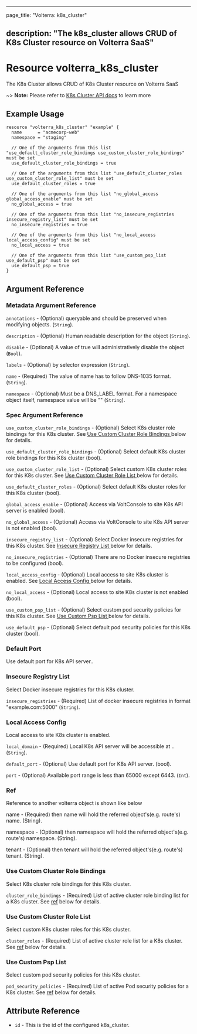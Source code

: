 ---

page_title: "Volterra: k8s_cluster"

description: "The k8s_cluster allows CRUD of K8s Cluster resource on Volterra SaaS"
-----------------------------------------------------------------------------------

Resource volterra_k8s_cluster
=============================

The K8s Cluster allows CRUD of K8s Cluster resource on Volterra SaaS

~> **Note:** Please refer to [K8s Cluster API docs](https://volterra.io/docs/api/k8s-cluster) to learn more

Example Usage
-------------

```hcl
resource "volterra_k8s_cluster" "example" {
  name      = "acmecorp-web"
  namespace = "staging"

  // One of the arguments from this list "use_default_cluster_role_bindings use_custom_cluster_role_bindings" must be set
  use_default_cluster_role_bindings = true

  // One of the arguments from this list "use_default_cluster_roles use_custom_cluster_role_list" must be set
  use_default_cluster_roles = true

  // One of the arguments from this list "no_global_access global_access_enable" must be set
  no_global_access = true

  // One of the arguments from this list "no_insecure_registries insecure_registry_list" must be set
  no_insecure_registries = true

  // One of the arguments from this list "no_local_access local_access_config" must be set
  no_local_access = true

  // One of the arguments from this list "use_custom_psp_list use_default_psp" must be set
  use_default_psp = true
}

```

Argument Reference
------------------

### Metadata Argument Reference

`annotations` - (Optional) queryable and should be preserved when modifying objects. (`String`).

`description` - (Optional) Human readable description for the object (`String`).

`disable` - (Optional) A value of true will administratively disable the object (`Bool`).

`labels` - (Optional) by selector expression (`String`).

`name` - (Required) The value of name has to follow DNS-1035 format. (`String`).

`namespace` - (Optional) Must be a DNS_LABEL format. For a namespace object itself, namespace value will be "" (`String`).

### Spec Argument Reference

`use_custom_cluster_role_bindings` - (Optional) Select K8s cluster role bindings for this K8s cluster. See [Use Custom Cluster Role Bindings ](#use-custom-cluster-role-bindings) below for details.

`use_default_cluster_role_bindings` - (Optional) Select default K8s cluster role bindings for this K8s cluster (bool).

`use_custom_cluster_role_list` - (Optional) Select custom K8s cluster roles for this K8s cluster. See [Use Custom Cluster Role List ](#use-custom-cluster-role-list) below for details.

`use_default_cluster_roles` - (Optional) Select default K8s cluster roles for this K8s cluster (bool).

`global_access_enable` - (Optional) Access via VoltConsole to site K8s API server is enabled (bool).

`no_global_access` - (Optional) Access via VoltConsole to site K8s API server is not enabled (bool).

`insecure_registry_list` - (Optional) Select Docker insecure registries for this K8s cluster. See [Insecure Registry List ](#insecure-registry-list) below for details.

`no_insecure_registries` - (Optional) There are no Docker insecure registries to be configured (bool).

`local_access_config` - (Optional) Local access to site K8s cluster is enabled. See [Local Access Config ](#local-access-config) below for details.

`no_local_access` - (Optional) Local access to site K8s cluster is not enabled (bool).

`use_custom_psp_list` - (Optional) Select custom pod security policies for this K8s cluster. See [Use Custom Psp List ](#use-custom-psp-list) below for details.

`use_default_psp` - (Optional) Select default pod security policies for this K8s cluster (bool).

### Default Port

Use default port for K8s API server..

### Insecure Registry List

Select Docker insecure registries for this K8s cluster.

`insecure_registries` - (Required) List of docker insecure registries in format "example.com:5000" (`String`).

### Local Access Config

Local access to site K8s cluster is enabled.

`local_domain` - (Required) Local K8s API server will be accessible at <site name>.<local domain>. (`String`).

`default_port` - (Optional) Use default port for K8s API server. (bool).

`port` - (Optional) Available port range is less than 65000 except 6443. (`Int`).

### Ref

Reference to another volterra object is shown like below

name - (Required) then name will hold the referred object's(e.g. route's) name. (String).

namespace - (Optional) then namespace will hold the referred object's(e.g. route's) namespace. (String).

tenant - (Optional) then tenant will hold the referred object's(e.g. route's) tenant. (String).

### Use Custom Cluster Role Bindings

Select K8s cluster role bindings for this K8s cluster.

`cluster_role_bindings` - (Required) List of active cluster role binding list for a K8s cluster. See [ref](#ref) below for details.

### Use Custom Cluster Role List

Select custom K8s cluster roles for this K8s cluster.

`cluster_roles` - (Required) List of active cluster role list for a K8s cluster. See [ref](#ref) below for details.

### Use Custom Psp List

Select custom pod security policies for this K8s cluster.

`pod_security_policies` - (Required) List of active Pod security policies for a K8s cluster. See [ref](#ref) below for details.

Attribute Reference
-------------------

-	`id` - This is the id of the configured k8s_cluster.
